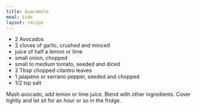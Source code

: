 ```yaml
---
title: Guacamole
meal: side
layout: recipe
---
```


* 2 Avocados
* 2 cloves of garlic, crushed and minced
* juice of half a lemon or lime
* small onion, chopped
* small to medium tomato, seeded and diced
* 2 Tbsp chopped cilantro leaves
* 1 jalapeno or serrano pepper, seeded and chopped
* 1/2 tsp salt

Mash avocado, add lemon or lime juice. Blend with other ingredients.  Cover tightly and let sit for an hour or so in the fridge.
